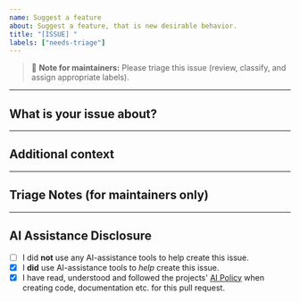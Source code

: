 ```yaml
---
name: Suggest a feature
about: Suggest a feature, that is new desirable behavior.
title: "[ISSUE] "
labels: ["needs-triage"]
---
```


> 📝 **Note for maintainers:** Please triage this issue (review,
> classify, and assign appropriate labels).

---

## What is your issue about?

<!-- Please provide a clear and concise description. -->

---

## Additional context

<!-- Add any other context or screenshots here. -->

---

## Triage Notes (for maintainers only)

<!--
Triage is reviewing, categorization and prioritizing *features* depending on affected system/package/library area, layer and module, advantages and risks, desirability and urgency.
-->

---

## AI Assistance Disclosure

- [ ] I did **not** use any AI-assistance tools to help create
      this issue.
- [x] I **did** use AI-assistance tools to _help_ create this
      issue.
- [x] I have read, understood and followed the projects'
      [AI Policy](https://github.com/crossbario/txaio/blob/main/AI_POLICY.md)
      when creating code, documentation etc. for this pull
      request.
